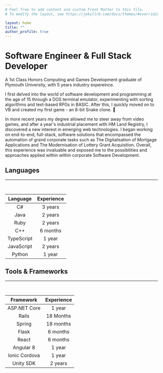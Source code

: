 ```yaml
---
# Feel free to add content and custom Front Matter to this file.
# To modify the layout, see https://jekyllrb.com/docs/themes/#overriding-theme-defaults

layout: home
title: ""
author_profile: true
---
```


# Software Engineer & Full Stack Developer

A 1st Class Honors Computing and Games Development graduate of Plymouth University, with 5 years industry expereince.

I first delved into the world of software development and programming at the age of 15 through a DOS terminal emulator, experimenting with sorting algorithms and text-based RPGs in BASIC. After this, I quickly moved on to VB and created my first game - an 8-bit Snake clone. 🐍

In more recent years my degree allowed me to steer away from video games, and after a year's industrial placement with HM Land Registry, I discovered a new interest in emerging web technologies. I began working on end-to-end, full-stack, software solutions that encompassed the automation of grand corporate tasks such as The Digitalisation of Mortgage Applications and The Modernisation of Lottery Grant Acquisition. Overall, this experience was invaluable and exposed me to the possibilities and approaches applied within within corporate Software Development. 


## Languages
---
<br>

| Language      | Experience    | 
|:-------------:|:-------------:| 
| C#            | 3 years       |
| Java          | 2 years       |
| Ruby          | 2 years       |
| C++           | 6 months      |
| TypeScript    | 1 year        |
| JavaScript    | 2 years       |
| Python        | 1 year        |

## Tools & Frameworks
---
<br>

| Framework     | Experience    | 
|:-------------:|:-------------:| 
| ASP.NET Core  | 1 year        |
| Rails         | 18 Months     |
| Spring        | 18 months     |
| Flask         | 6 months      |
| React         | 6 months      |
| Angular 8     | 1 year        |
| Ionic Cordova | 1 year        |
| Unity SDK     | 2 years       |


